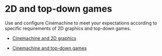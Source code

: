 # 2D and top-down games

Use and configure Cinemachine to meet your expectations according to specific requirements of 2D graphics and top-down games.

* [Cinemachine and 2D graphics](Cinemachine2D.md)

* [Cinemachine and top-down games](CinemachineTopDown.md)
